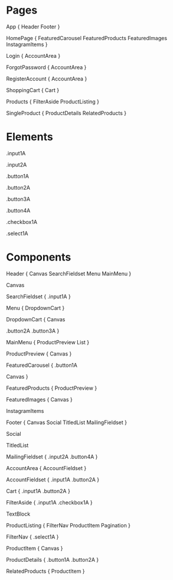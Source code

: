 # Pages

App {
Header
Footer
}

HomePage {
FeaturedCarousel
FeaturedProducts
FeaturedImages
InstagramItems
}

Login {
AccountArea
}

ForgotPassword {
AccountArea
}

RegisterAccount {
AccountArea
}

ShoppingCart {
Cart
}

Products {
FilterAside
ProductListing
}

SingleProduct {
ProductDetails
RelatedProducts
}

# Elements

.input1A

.input2A

.button1A

.button2A

.button3A

.button4A

.checkbox1A

.select1A

# Components

Header {
Canvas
SearchFieldset
Menu
MainMenu
}

Canvas

SearchFieldset {
.input1A
}

Menu {
DropdownCart
}

DropdownCart {
Canvas

.button2A
.button3A
}

MainMenu {
ProductPreview
List
}

ProductPreview {
Canvas
}

FeaturedCarousel {
.button1A

Canvas
}

FeaturedProducts {
ProductPreview
}

FeaturedImages {
Canvas
}

InstagramItems

Footer {
Canvas
Social
TitledList
MailingFieldset
}

Social

TitledList

MailingFieldset {
.input2A
.button4A
}

AccountArea {
AccountFieldset
}

AccountFieldset {
.input1A
.button2A
}

Cart {
.input1A
.button2A
}

FilterAside {
.input1A
.checkbox1A
}

TextBlock

ProductListing {
FilterNav
ProductItem
Pagination
}

FilterNav {
.select1A
}

ProductItem {
Canvas
}

ProductDetails {
.button1A
.button2A
}

RelatedProducts {
ProductItem
}
